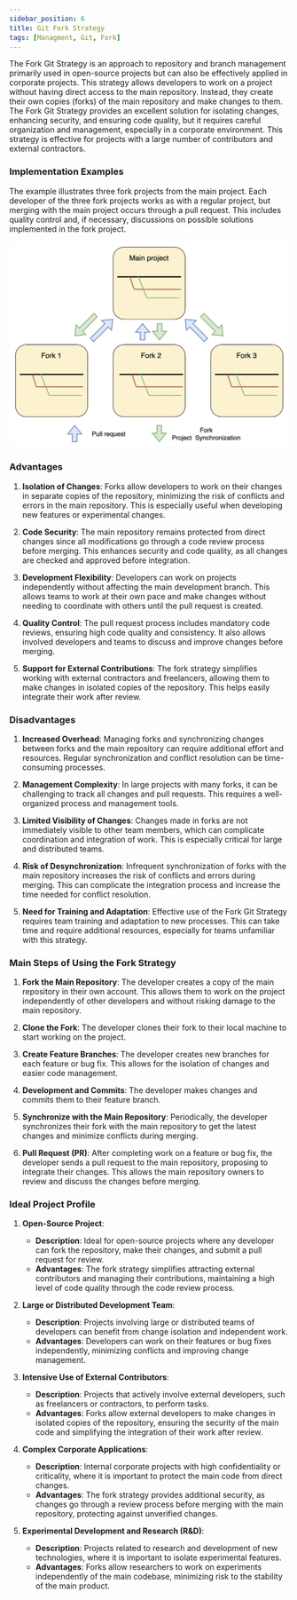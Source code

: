 ```yaml
---
sidebar_position: 6
title: Git Fork Strategy
tags: [Managment, Git, Fork]
---
```


The Fork Git Strategy is an approach to repository and branch management primarily used in open-source projects but can also be effectively applied in corporate projects. This strategy allows developers to work on a project without having direct access to the main repository. Instead, they create their own copies (forks) of the main repository and make changes to them. The Fork Git Strategy provides an excellent solution for isolating changes, enhancing security, and ensuring code quality, but it requires careful organization and management, especially in a corporate environment. This strategy is effective for projects with a large number of contributors and external contractors.

### Implementation Examples

The example illustrates three fork projects from the main project. 
Each developer of the three fork projects works as with a regular project, but merging with the main project occurs through a pull request. This includes quality control and, if necessary, discussions on possible solutions implemented in the fork project.

![](../assets/Git_Fork.webp)

### Advantages

1. **Isolation of Changes**: Forks allow developers to work on their changes in separate copies of the repository, minimizing the risk of conflicts and errors in the main repository. This is especially useful when developing new features or experimental changes.

2. **Code Security**: The main repository remains protected from direct changes since all modifications go through a code review process before merging. This enhances security and code quality, as all changes are checked and approved before integration.

3. **Development Flexibility**: Developers can work on projects independently without affecting the main development branch. This allows teams to work at their own pace and make changes without needing to coordinate with others until the pull request is created.

4. **Quality Control**: The pull request process includes mandatory code reviews, ensuring high code quality and consistency. It also allows involved developers and teams to discuss and improve changes before merging.

5. **Support for External Contributions**: The fork strategy simplifies working with external contractors and freelancers, allowing them to make changes in isolated copies of the repository. This helps easily integrate their work after review.

### Disadvantages

1. **Increased Overhead**: Managing forks and synchronizing changes between forks and the main repository can require additional effort and resources. Regular synchronization and conflict resolution can be time-consuming processes.

2. **Management Complexity**: In large projects with many forks, it can be challenging to track all changes and pull requests. This requires a well-organized process and management tools.

3. **Limited Visibility of Changes**: Changes made in forks are not immediately visible to other team members, which can complicate coordination and integration of work. This is especially critical for large and distributed teams.

4. **Risk of Desynchronization**: Infrequent synchronization of forks with the main repository increases the risk of conflicts and errors during merging. This can complicate the integration process and increase the time needed for conflict resolution.

5. **Need for Training and Adaptation**: Effective use of the Fork Git Strategy requires team training and adaptation to new processes. This can take time and require additional resources, especially for teams unfamiliar with this strategy.

### Main Steps of Using the Fork Strategy

1. **Fork the Main Repository**: The developer creates a copy of the main repository in their own account. This allows them to work on the project independently of other developers and without risking damage to the main repository.

2. **Clone the Fork**: The developer clones their fork to their local machine to start working on the project.

3. **Create Feature Branches**: The developer creates new branches for each feature or bug fix. This allows for the isolation of changes and easier code management.

4. **Development and Commits**: The developer makes changes and commits them to their feature branch.

5. **Synchronize with the Main Repository**: Periodically, the developer synchronizes their fork with the main repository to get the latest changes and minimize conflicts during merging.

6. **Pull Request (PR)**: After completing work on a feature or bug fix, the developer sends a pull request to the main repository, proposing to integrate their changes. This allows the main repository owners to review and discuss the changes before merging.

### Ideal Project Profile

1. **Open-Source Project**:
   - **Description**: Ideal for open-source projects where any developer can fork the repository, make their changes, and submit a pull request for review.
   - **Advantages**: The fork strategy simplifies attracting external contributors and managing their contributions, maintaining a high level of code quality through the code review process.

2. **Large or Distributed Development Team**:
   - **Description**: Projects involving large or distributed teams of developers can benefit from change isolation and independent work.
   - **Advantages**: Developers can work on their features or bug fixes independently, minimizing conflicts and improving change management.

3. **Intensive Use of External Contributors**:
   - **Description**: Projects that actively involve external developers, such as freelancers or contractors, to perform tasks.
   - **Advantages**: Forks allow external developers to make changes in isolated copies of the repository, ensuring the security of the main code and simplifying the integration of their work after review.

4. **Complex Corporate Applications**:
   - **Description**: Internal corporate projects with high confidentiality or criticality, where it is important to protect the main code from direct changes.
   - **Advantages**: The fork strategy provides additional security, as changes go through a review process before merging with the main repository, protecting against unverified changes.

5. **Experimental Development and Research (R&D)**:
   - **Description**: Projects related to research and development of new technologies, where it is important to isolate experimental features.
   - **Advantages**: Forks allow researchers to work on experiments independently of the main codebase, minimizing risk to the stability of the main product.